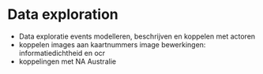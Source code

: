 # Data exploration

* Data exploratie
events modelleren, beschrijven en  koppelen met actoren
* koppelen images aan kaartnummers
image bewerkingen: informatiedichtheid en ocr
* koppelingen met NA Australie
